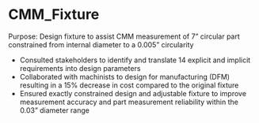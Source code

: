 # CMM_Fixture
Purpose: Design fixture to assist CMM measurement of 7” circular part constrained from internal diameter to a 0.005” circularity
- Consulted stakeholders to identify and translate 14 explicit and implicit requirements into design parameters
- Collaborated with machinists to design for manufacturing (DFM) resulting in a 15% decrease in cost compared to the original fixture
- Ensured exactly constrained design and adjustable fixture to improve measurement accuracy and part measurement reliability within the 0.03” diameter range
